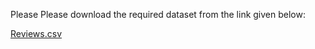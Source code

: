 Please Please download the required dataset from the link given below: 

[Reviews.csv](https://drive.google.com/file/d/1RSyc7khEw2lOX2yg5j-iZFyOxSy8wbse/view?usp=sharing)

